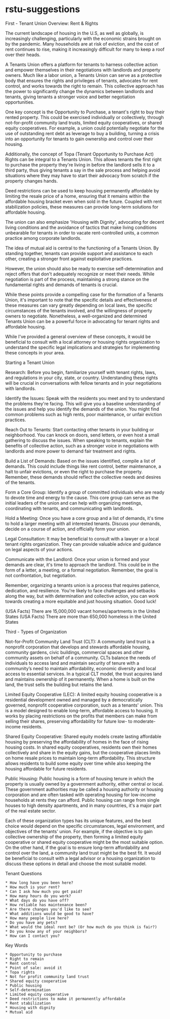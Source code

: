 
# rstu-suggestions




First - Tenant Union Overview: Rent & Rights

The current landscape of housing in the U.S, as well as globally, is increasingly challenging, particularly with the economic strains brought on by the pandemic. Many households are at risk of eviction, and the cost of rent continues to rise, making it increasingly difficult for many to keep a roof over their heads.

A Tenants Union offers a platform for tenants to harness collective action and empower themselves in their negotiations with landlords and property owners. Much like a labor union, a Tenants Union can serve as a protective body that ensures the rights and privileges of tenants, advocates for rent control, and works towards the right to remain. This collective approach has the power to significantly change the dynamics between landlords and tenants, giving tenants a stronger voice and better negotiation opportunities.

One key concept is the Opportunity to Purchase, a tenant's right to buy their rented property. This could be exercised individually or collectively, through not-for-profit community land trusts, limited equity cooperatives, or shared equity cooperatives. For example, a union could potentially negotiate for the use of outstanding rent debt as leverage to buy a building, turning a crisis into an opportunity for tenants to gain ownership and control over their housing.

Additionally, the concept of Topa (Tenant Opportunity to Purchase Act) Rights can be integral to a Tenants Union. This allows tenants the first right to purchase the property they're living in before the landlord sells it to a third party, thus giving tenants a say in the sale process and helping avoid situations where they may have to start their advocacy from scratch if the property changes hands.

Deed restrictions can be used to keep housing permanently affordable by limiting the resale price of a home, ensuring that it remains within the affordable housing bracket even when sold in the future. Coupled with rent stabilization policies, these measures can provide long-term solutions for affordable housing.

The union can also emphasize 'Housing with Dignity', advocating for decent living conditions and the avoidance of tactics that make living conditions unbearable for tenants in order to vacate rent-controlled units, a common practice among corporate landlords.

The idea of mutual aid is central to the functioning of a Tenants Union. By standing together, tenants can provide support and assistance to each other, creating a stronger front against exploitative practices.

However, the union should also be ready to exercise self-determination and reject offers that don't adequately recognize or meet their needs. While negotiation is part of the process, maintaining a strong stance on the fundamental rights and demands of tenants is crucial.

While these points provide a compelling case for the formation of a Tenants Union, it's important to note that the specific details and effectiveness of these measures can vary greatly depending on local laws, the specific circumstances of the tenants involved, and the willingness of property owners to negotiate. Nonetheless, a well-organized and determined Tenants Union can be a powerful force in advocating for tenant rights and affordable housing.

While I've provided a general overview of these concepts, it would be beneficial to consult with a local attorney or housing rights organization to understand the specific legal implications and strategies for implementing these concepts in your area.










Starting a Tenant Union

Research: Before you begin, familiarize yourself with tenant rights, laws, and regulations in your city, state, or country. Understanding these rights will be crucial in conversations with fellow tenants and in your negotiations with landlords.

Identify the Issues: Speak with the residents you meet and try to understand the problems they're facing. This will give you a baseline understanding of the issues and help you identify the demands of the union. You might find common problems such as high rents, poor maintenance, or unfair eviction practices.

Reach Out to Tenants: Start contacting other tenants in your building or neighborhood. You can knock on doors, send letters, or even host a small gathering to discuss the issues. When speaking to tenants, explain the benefits of collective action, such as a stronger voice in negotiations with landlords and more power to demand fair treatment and rights.

Build a List of Demands: Based on the issues identified, compile a list of demands. This could include things like rent control, better maintenance, a halt to unfair evictions, or even the right to purchase the property. Remember, these demands should reflect the collective needs and desires of the tenants.

Form a Core Group: Identify a group of committed individuals who are ready to devote time and energy to the cause. This core group can serve as the initial leaders of the union and can help with organizing meetings, coordinating with tenants, and communicating with landlords.

Hold a Meeting: Once you have a core group and a list of demands, it's time to hold a larger meeting with all interested tenants. Discuss your demands, decide on a course of action, and officially form your union.

Legal Consultation: It may be beneficial to consult with a lawyer or a local tenant rights organization. They can provide valuable advice and guidance on legal aspects of your actions.

Communicate with the Landlord: Once your union is formed and your demands are clear, it's time to approach the landlord. This could be in the form of a letter, a meeting, or a formal negotiation. Remember, the goal is not confrontation, but negotiation.

Remember, organizing a tenants union is a process that requires patience, dedication, and resilience. You're likely to face challenges and setbacks along the way, but with determination and collective action, you can work towards creating a more equitable and just housing situation. Good luck!



(USA Facts) There are 15,000,000 vacant homes/apartments in the United States
(USA Facts) There are more than 650,000 homeless in the United States















Third - Types of Organization

Not-for-Profit Community Land Trust (CLT): A community land trust is a nonprofit corporation that develops and stewards affordable housing, community gardens, civic buildings, commercial spaces and other community assets on behalf of a community. CLTs balance the needs of individuals to access land and maintain security of tenure with a community’s need to maintain affordability, economic diversity and local access to essential services. In a typical CLT model, the trust acquires land and maintains ownership of it permanently. When a home is built on the land, the trust sells the building but retains the land.

Limited Equity Cooperative (LEC): A limited equity housing cooperative is a residential development owned and managed by a democratically governed, nonprofit cooperative corporation, such as a tenants' union. This is a model designed to enable long-term, affordable access to housing. It works by placing restrictions on the profits that members can make from selling their shares, preserving affordability for future low- to moderate-income residents.

Shared Equity Cooperative: Shared equity models create lasting affordable housing by preserving the affordability of homes in the face of rising housing costs. In shared equity cooperatives, residents own their homes collectively and share in the equity gains, but the cooperative places limits on home resale prices to maintain long-term affordability. This structure allows residents to build some equity over time while also keeping the housing affordable for future residents.

Public Housing: Public housing is a form of housing tenure in which the property is usually owned by a government authority, either central or local. These government authorities may be called a housing authority or housing corporation and are often tasked with operating housing for low-income households at rents they can afford. Public housing can range from single houses to high density apartments, and in many countries, it's a major part of the real estate sector.

Each of these organization types has its unique features, and the best choice would depend on the specific circumstances, legal environment, and objectives of the tenants' union. For example, if the objective is to gain collective ownership of the property, then forming a limited equity cooperative or shared equity cooperative might be the most suitable option. On the other hand, if the goal is to ensure long-term affordability and control over the land, a community land trust might be the best fit. It would be beneficial to consult with a legal advisor or a housing organization to discuss these options in detail and choose the most suitable model.


























Tenant Questions

	* How long have you been here?
	* How much is your rent?
	* Can I ask how much you get paid?
	* How many hours do you work? 
	* What days do you have off?
	* How reliable has maintenance been?
	* Are there changes you'd like to see?
	* What additions would be good to have?
	* How many people live here?
	* Do you have any pets?
	* What would the ideal rent be? (Or how much do you think is fair?)
	* Do you know any of your neighbors?
	* How can I contact you?


Key Words

	* Opportunity to purchase
	* Right to remain
	* Rent control
	* Point of sale: avoid it
	* Topa rights
	* Not for profit community land trust
	* Shared equity cooperative
	* Public housing
	* Self-determination
	* Limited equity cooperative
	* Deed restrictions to make it permanently affordable
	* Rent stabilization
	* Housing with dignity
	* Mutual aid
